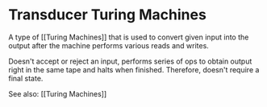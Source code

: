 # Transducer Turing Machines

A type of [[Turing Machines]] that is used to convert given input into the output after the machine performs various reads and writes.

Doesn't accept or reject an input, performs series of ops to obtain output right in the same tape and halts when finished. Therefore, doesn't require a final state.


See also:
[[Turing Machines]]